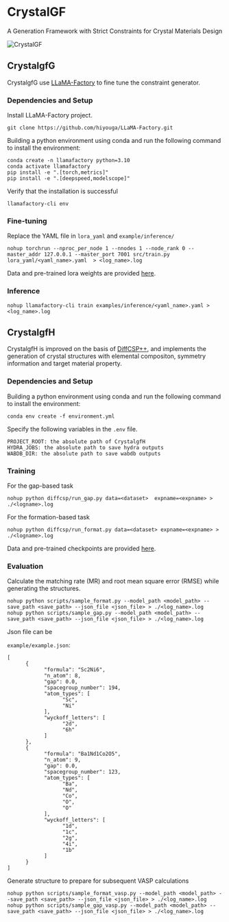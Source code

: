 # CrystalGF
A Generation Framework with Strict Constraints for Crystal Materials Design

![CrystalGF](https://github.com/chachapro/CrystalGF/assets/CrystalGF.png)

## CrystalgfG

CrystalgfG use [LLaMA-Factory](https://github.com/hiyouga/LLaMA-Factory) to fine tune the constraint generator.

### Dependencies and Setup

Install LLaMA-Factory project.

```
git clone https://github.com/hiyouga/LLaMA-Factory.git
```

Building a python environment using conda and run the following command to install the environment:

```
conda create -n llamafactory python=3.10
conda activate llamafactory
pip install -e ".[torch,metrics]"
pip install -e ".[deepspeed,modelscope]"
```

Verify that the installation is successful

```
llamafactory-cli env
```

### Fine-tuning

Replace the YAML file in `lora_yaml` and `example/inference/`

```
nohup torchrun --nproc_per_node 1 --nnodes 1 --node_rank 0 --master_addr 127.0.0.1 --master_port 7001 src/train.py lora_yaml/<yaml_name>.yaml  > <log_name>.log
```

Data and pre-trained lora weights are provided [here](https://www.modelscope.cn/models/chachapro/CrystalGF).

### Inference

```
nohup llamafactory-cli train examples/inference/<yaml_name>.yaml > <log_name>.log
```

## CrystalgfH

CrystalgfH is improved on the basis of [DiffCSP++](https://github.com/jiaor17/DiffCSP-PP), and implements the generation of crystal structures with elemental compositon, symmetry information and target material property.


### Dependencies and Setup

Building a python environment using conda and run the following command to install the environment:

```
conda env create -f environment.yml
```

Specify the following variables in the `.env` file.

```
PROJECT_ROOT: the absolute path of CrystalgfH
HYDRA_JOBS: the absolute path to save hydra outputs
WABDB_DIR: the absolute path to save wabdb outputs
```

### Training

For the gap-based task
```
nohup python diffcsp/run_gap.py data=<dataset>  expname=<expname> > ./<logname>.log
```

For the formation-based task
```
nohup python diffcsp/run_format.py data=<dataset> expname=<expname> > ./<logname>.log
```
Data and pre-trained checkpoints are provided [here](https://www.modelscope.cn/models/chachapro/CrystalGF).

### Evaluation

Calculate the matching rate (MR) and root mean square error (RMSE) while generating the structures.

```
nohup python scripts/sample_format.py --model_path <model_path> --save_path <save_path> --json_file <json_file> > ./<log_name>.log
nohup python scripts/sample_gap.py --model_path <model_path> --save_path <save_path> --json_file <json_file> > ./<log_name>.log
```

Json file can be

`example/example.json`:

```
[
      {
            "formula": "Sc2Ni6",
            "n_atom": 8,
            "gap": 0.0,
            "spacegroup_number": 194,
            "atom_types": [
                  "Sc",
                  "Ni"
            ],
            "wyckoff_letters": [
                  "2d",
                  "6h"
            ]
      },
      {
            "formula": "Ba1Nd1Co2O5",
            "n_atom": 9,
            "gap": 0.0,
            "spacegroup_number": 123,
            "atom_types": [
                  "Ba",
                  "Nd",
                  "Co",
                  "O",
                  "O"
            ],
            "wyckoff_letters": [
                  "1d",
                  "1c",
                  "2g",
                  "4i",
                  "1b"
            ]
      }
]
```

Generate structure to prepare for subsequent VASP calculations

```
nohup python scripts/sample_format_vasp.py --model_path <model_path> --save_path <save_path> --json_file <json_file> > ./<log_name>.log
nohup python scripts/sample_gap_vasp.py --model_path <model_path> --save_path <save_path> --json_file <json_file> > ./<log_name>.log
```



